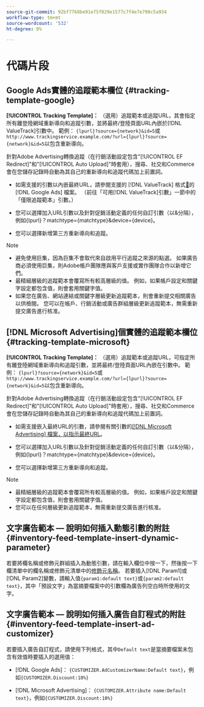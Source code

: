 ```yaml
---
source-git-commit: 92bf7768be91e75f029e1577c7f4e7e790c5a934
workflow-type: tm+mt
source-wordcount: '532'
ht-degree: 0%

---
```

# 代碼片段

## Google Ads實體的追蹤範本欄位 {#tracking-template-google}

<!-- Duplicated from include file because one file has multiple occurrences, which ExL doesn't support. -->

**[!UICONTROL Tracking Template]：** （選用）追蹤範本或追蹤URL，其會指定所有離登陸網域重新導向和追蹤引數，並將最終/登陸頁面URL內嵌於[!DNL ValueTrack]引數中。 範例： `{lpurl}?source={network}&id=5`或`http://www.trackingservice.example.com/?url={lpurl}?source={network}&id=5`以包含重新導向。

針對Adobe Advertising轉換追蹤（在行銷活動設定包含&quot;[!UICONTROL EF Redirect]&quot;和&quot;[!UICONTROL Auto Upload]&quot;時套用），搜尋、社交和Commerce會在您儲存記錄時自動為其自己的重新導向和追蹤代碼加上前置詞。

* 如需支援的引數以內嵌最終URL，請參閱支援的 [!DNL ValueTrack] 格式[&#128279;](https://support.google.com/google-ads/answer/6305348)的[!DNL Google Ads] 檔案。 （前往「可用[!DNL ValueTrack]引數」一節中的「僅限追蹤範本」引數。）

* 您可以選擇加入URL引數以及針對促銷活動定義的任何自訂引數（以&amp;分隔），例如{lpurl}？matchtype={matchtype}&amp;device={device}。

* 您可以選擇新增第三方重新導向和追蹤。

>[!NOTE]
>
>* 避免使用巨集，因為巨集不會取代來自啟用平行追蹤之來源的點選。 如果廣告商必須使用巨集，則Adobe帳戶團隊應與客戶支援或實作團隊合作以新增它們。
>* 最精細層級的追蹤範本會覆寫所有較高層級的值。 例如，如果帳戶設定和關鍵字設定都包含值，則會套用關鍵字值。
>* 如果您在廣告、網站連結或關鍵字層級更新追蹤範本，則會重新提交相關廣告以供檢閱。 您可以在帳戶、行銷活動或廣告群組層級更新追蹤範本，無需重新提交廣告進行核准。

## [!DNL Microsoft Advertising]個實體的追蹤範本欄位 {#tracking-template-microsoft}

<!-- Search CRUD and bulk edit of Microsoft entity settings -->

**[!UICONTROL Tracking Template]：** （選用）追蹤範本或追蹤URL，可指定所有離登陸網域重新導向和追蹤引數，並將最終/登陸頁面URL內嵌在引數中。 範例： `{lpurl}?source={network}&id=5`或`http://www.trackingservice.example.com/?url={lpurl}?source={network}&id=5`以包含重新導向。

針對Adobe Advertising轉換追蹤（在行銷活動設定包含&quot;[!UICONTROL EF Redirect]&quot;和&quot;[!UICONTROL Auto Upload]&quot;時套用），搜尋、社交和Commerce會在您儲存記錄時自動為其自己的重新導向和追蹤代碼加上前置詞。

* 如需支援嵌入最終URL的引數，請參閱有關引數的[[!DNL Microsoft Advertising] 檔案，以指示最終URL](https://help.ads.microsoft.com/#apex/3/en/56799)。

* 您可以選擇加入URL引數以及針對促銷活動定義的任何自訂引數（以&amp;分隔），例如{lpurl}？matchtype={matchtype}&amp;device={device}。

* 您可以選擇新增第三方重新導向和追蹤。

<!-- Some entities may need additional/different notes. Try to keep this applicable to all MS entities. -->

>[!NOTE]
>
>* 最精細層級的追蹤範本會覆寫所有較高層級的值。 例如，如果帳戶設定和關鍵字設定都包含值，則會套用關鍵字值。
>* 您可以在任何層級更新追蹤範本，無需重新提交廣告進行核准。

## 文字廣告範本 — 說明如何插入動態引數的附註 {#inventory-feed-template-insert-dynamic-parameter}

若要將欄名稱或修飾元群組插入為動態引數，請在輸入欄位中按一下，然後按一下欄清單中的欄名稱或修飾元清單中的[修飾元名稱](/help/search-social-commerce/campaign-management/inventory-feeds/modifiers-manage.md)。 若要插入[!DNL Param1]或[!DNL Param2]變數，請輸入值`{param1:default text}`或`{param2:default text}`，其中「預設文字」為當摘要檔案中的引數欄為廣告列空白時所使用的文字。

## 文字廣告範本 — 說明如何插入廣告自訂程式的附註 {#inventory-feed-template-insert-ad-customizer}

若要插入廣告自訂程式，請使用下列格式，其中`Default text`是當摘要檔案未包含有效值時要插入的選用值：

* [!DNL Google Ads]： `{CUSTOMIZER.AdCustomizerName:Default text}`，例如`{CUSTOMIZER.Discount:10%}`

* [!DNL Microsoft Advertising]： `{CUSTOMIZER.Attribute name:Default text}`，例如`{CUSTOMIZER.Discount:10%}`
